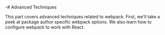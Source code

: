 -# Advanced Techniques

This part covers advanced techniques related to webpack. First, we'll take a peek at package author specific webpack options. We also learn how to configure webpack to work with React.
